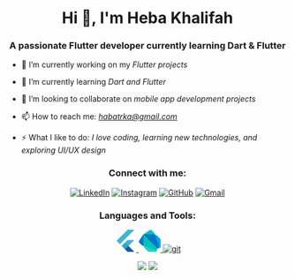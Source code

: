 <h1 align="center">Hi 👋, I'm Heba Khalifah</h1>
<h3 align="center">A passionate Flutter developer currently learning Dart & Flutter</h3>

- 🔭 I’m currently working on my *Flutter projects*

- 🌱 I’m currently learning *Dart and Flutter*

- 👯 I’m looking to collaborate on *mobile app development projects*

- 📫 How to reach me: *habatrka@gmail.com*

- ⚡ What I like to do: *I love coding, learning new technologies, and exploring UI/UX design*

<h3 align="center">Connect with me:</h3>
<div align="center">

[![LinkedIn](https://img.shields.io/badge/LinkedIn-0077B5?style=for-the-badge&logo=linkedin&logoColor=white)](http://linkedin.com/in/heba-khalifa1)
[![Instagram](https://img.shields.io/badge/Instagram-E4405F?style=for-the-badge&logo=instagram&logoColor=white)](https://www.instagram.com/heba_.198/?igsh=MWhtY3RmaXl5enhleg%3D%3D&utm_source=qr)
[![GitHub](https://img.shields.io/badge/GitHub-000000?style=for-the-badge&logo=github&logoColor=white)](https://github.com/hebakhalif)
[![Gmail](https://img.shields.io/badge/Gmail-D14836?style=for-the-badge&logo=gmail&logoColor=white)](mailto:habatrka@gmail.com)

</div>

<h3 align="center">Languages and Tools:</h3>

<p align="center"> 
  <a href="https://flutter.dev/" target="_blank"> 
    <img src="https://raw.githubusercontent.com/devicons/devicon/master/icons/flutter/flutter-original.svg" alt="flutter" width="40" height="40"/> 
  </a> 
  <a href="https://dart.dev/" target="_blank"> 
    <img src="https://raw.githubusercontent.com/devicons/devicon/master/icons/dart/dart-original.svg" alt="dart" width="40" height="40"/> 
  </a> 
  <a href="https://git-scm.com/" target="_blank"> 
    <img src="https://www.vectorlogo.zone/logos/git-scm/git-scm-icon.svg" alt="git" width="40" height="40"/> 
  </a>
</p>

<p align="center">
  <img height="150" src="https://github-readme-stats.vercel.app/api?username=hebakhalif&theme=react&show_icons=true&include_all_commits=true" />
  <img height="150" src="https://github-readme-stats.vercel.app/api/top-langs/?username=hebakhalif&theme=react&layout=compact" />
</p>

